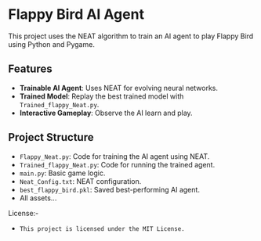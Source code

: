 # Flappy Bird AI Agent

This project uses the NEAT algorithm to train an AI agent to play Flappy Bird using Python and Pygame.

## Features

- **Trainable AI Agent**: Uses NEAT for evolving neural networks.
- **Trained Model**: Replay the best trained model with `Trained_flappy_Neat.py`.
- **Interactive Gameplay**: Observe the AI learn and play.

## Project Structure

- `Flappy_Neat.py`: Code for training the AI agent using NEAT.
- `Trained_flappy_Neat.py`: Code for running the trained agent.
- `main.py`: Basic game logic.
- `Neat_Config.txt`: NEAT configuration.
- `best_flappy_bird.pkl`: Saved best-performing AI agent.
- All assets...

License:-
- `This project is licensed under the MIT License.`
